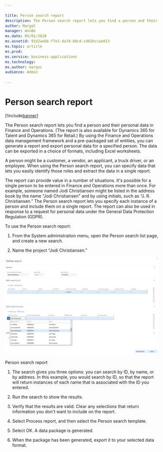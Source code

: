 ```yaml
---

title: Person search report
description: The Person search report lets you find a person and their personal data in Finance and Operations.
author: MargoC
manager: AnnBe
ms.date: 05/01/2018
ms.assetid: 91d2aebb-f7e1-4a7d-b8cd-c402bccae013
ms.topic: article
ms.prod: 
ms.service: business-applications
ms.technology: 
ms.author: margoc
audience: Admin

---
```

#  Person search report




[!include[banner](../../includes/banner.md)]

The Person search report lets you find a person and their personal data in
Finance and Operations. (The report is also available for Dynamics 365 for
Talent and Dynamics 365 for Retail.) By using the Finance and Operations data
management framework and a pre-packaged set of entities, you can generate a
report and export personal data for a specified person. The data can be exported
in a choice of formats, including Excel worksheets.

A person might be a customer, a vendor, an applicant, a truck driver, or an
employee. When using the Person search report, you can specify data that lets
you easily identify those roles and extract the data in a single report.

The report can provide value in a number of situations. It's possible for a
single person to be entered in Finance and Operations more than once. For
example, someone named Jodi Christiansen might be listed in the address book by
the name “Jodi Christiansen” and by using initials, such as “J. R.
Christiansen.” The Person search report lets you specify each instance of a
person and include them on a single report. The report can also be used in
response to a request for personal data under the General Data Protection
Regulation (GDPR).

To use the Person search report:

1.  From the System administration menu, open the Person search list page, and
    create a new search.

2.  Name the project “Jodi Christiansen.”

![A screenshot showing the person search report](media/person-search-report-1.png "A screenshot showing the person search report")
<!-- FO_Person_Search_Report_A.png -->


Person search report

1.  The search gives you three options: you can search by ID, by name, or by
    address. In this example, you would search by ID, so that the report will
    return instances of each name that is associated with the ID you entered.

2.  Run the search to show the results.

3.  Verify that the results are valid. Clear any selections that return
    information you don't want to include on the report.

4.  Select Process report, and then select the Person search template.

5.  Select OK. A data package is generated.

6.  When the package has been generated, export it to your selected data format.
